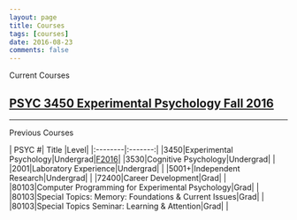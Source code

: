 ```yaml
---
layout: page
title: Courses
tags: [courses]
date: 2016-08-23
comments: false
---
```


Current Courses

## [PSYC 3450 Experimental Psychology Fall 2016](https://crumplab.github.io/courses/experimental/)
___
Previous Courses

| PSYC #| Title |Level|
|:--------|:-------:|
|3450|Experimental Psychology|Undergrad|[F2016](https://crumplab.github.io/courses/experimentalFall2016/)|
|3530|Cognitive Psychology|Undergrad| |
|2001|Laboratory Experience|Undergrad| |
|5001+|Independent Research|Undergrad| |
|72400|Career Development|Grad| |
|80103|Computer Programming for Experimental Psychology|Grad| |
|80103|Special Topics: Memory: Foundations & Current Issues|Grad| |
|80103|Special Topics Seminar: Learning & Attention|Grad| |
